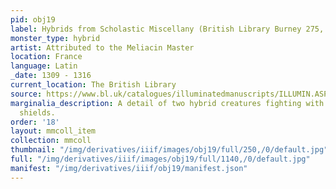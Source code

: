 ```yaml
---
pid: obj19
label: Hybrids from Scholastic Miscellany (British Library Burney 275, fol. 166)
monster_type: hybrid
artist: Attributed to the Meliacin Master
location: France
language: Latin
_date: 1309 - 1316
current_location: The British Library
source: https://www.bl.uk/catalogues/illuminatedmanuscripts/ILLUMIN.ASP?Size=mid&IllID=8661
marginalia_description: A detail of two hybrid creatures fighting with swords and
  shields.
order: '18'
layout: mmcoll_item
collection: mmcoll
thumbnail: "/img/derivatives/iiif/images/obj19/full/250,/0/default.jpg"
full: "/img/derivatives/iiif/images/obj19/full/1140,/0/default.jpg"
manifest: "/img/derivatives/iiif/obj19/manifest.json"
---
```

